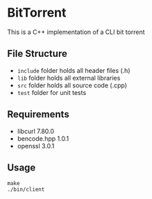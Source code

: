 # BitTorrent
This is a C++ implementation of a CLI bit torrent


## File Structure
- ```include``` folder holds all header files (.h)
- ```lib``` folder holds all external libraries
- ```src``` folder holds all source code (.cpp)
- ```test``` folder for unit tests

## Requirements 
- libcurl 7.80.0
- bencode.hpp 1.0.1
- openssl 3.0.1

## Usage 
```
make 
./bin/client
```